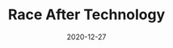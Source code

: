 ---
title: "Race After Technology"
authors:
    - "Ruha Benjamin"
categories: 
    - "algorithms"
    - "inequality"
    - "racism"
    - "bias"
link: "https://www.ruhabenjamin.com/race-after-technology"
date: "2020-12-27"
---